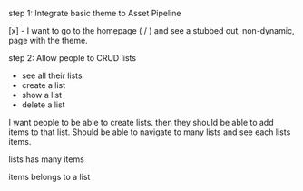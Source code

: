 step 1: Integrate basic theme to Asset Pipeline

[x] - I want to go to the homepage ( / ) and see a stubbed out, non-dynamic, page with the theme.

step 2: Allow people to CRUD lists 


- see all their lists
- create a list
- show a list
- delete a list

I want people to be able to create lists. then they should be able to add items to that list. Should be able to navigate to many lists and see each lists items. 

lists 
    has many items

items
    belongs to a list